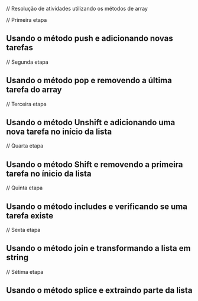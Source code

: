 // Resolução de atividades utilizando os métodos de array

// Primeira etapa

## Usando o método push e adicionando novas tarefas

// Segunda etapa

## Usando o método pop e removendo a última tarefa do array

// Terceira etapa 

## Usando o método Unshift e adicionando uma nova tarefa no início da lista

// Quarta etapa 

## Usando o método Shift e removendo a primeira tarefa no ínicio da lista

// Quinta etapa

## Usando o método includes e verificando se uma tarefa existe 

// Sexta etapa 

## Usando o método join e transformando a lista em string

// Sétima etapa

## Usando o método splice e extraindo parte da lista